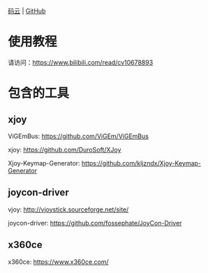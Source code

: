 [码云](https://gitee.com/kljzndx/joycon-tools-package) | [GitHub](https://github.com/kljzndx/joycon-tools-package)

# 使用教程

请访问：https://www.bilibili.com/read/cv10678893

# 包含的工具

## xjoy

ViGEmBus: https://github.com/ViGEm/ViGEmBus

xjoy: https://github.com/DuroSoft/XJoy

Xjoy-Keymap-Generator: https://github.com/kljzndx/Xjoy-Keymap-Generator

## joycon-driver

vjoy: http://vjoystick.sourceforge.net/site/

joycon-driver: https://github.com/fossephate/JoyCon-Driver

## x360ce

x360ce: https://www.x360ce.com/